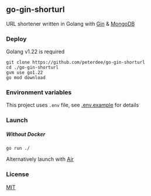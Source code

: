 ## go-gin-shorturl

URL shortener written in Golang with [Gin](https://github.com/gin-gonic/gin) & [MongoDB](https://github.com/mongodb/mongo-go-driver)

### Deploy

Golang v1.22 is required

```shell script
git clone https://github.com/peterdee/go-gin-shorturl
cd ./go-gin-shorturl
gvm use go1.22
go mod download
```

### Environment variables

This project uses `.env` file, see [.env.example](./.env.example) for details

### Launch

##### Without Docker

```shell script
go run ./
```

Alternatively launch with [Air](https://github.com/air-verse/air)

### License

[MIT](./LICENSE.md)
